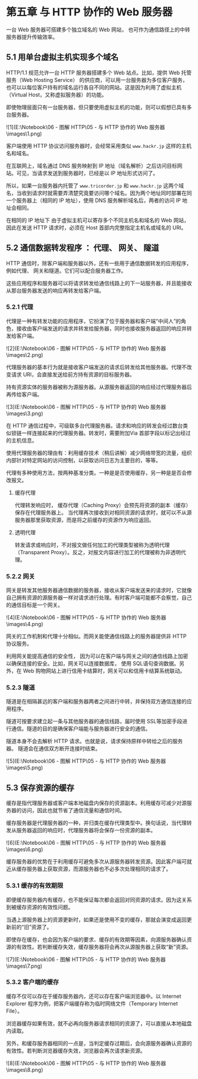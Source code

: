 # 第五章 与 HTTP 协作的 Web 服务器 

一台 Web 服务器可搭建多个独立域名的 Web 网站， 也可作为通信路径上的中转服务器提升传输效率。 

## 5.1 用单台虚拟主机实现多个域名 

HTTP/1.1 规范允许一台 HTTP 服务器搭建多个 Web 站点。比如，提供 Web 托管服务（Web Hosting Service） 的供应商，可以用一台服务器为多位客户服务，也可以以每位客户持有的域名运行各自不同的网站。这是因为利用了虚拟主机（Virtual Host，又称虚拟服务器）的功能。 

即使物理层面只有一台服务器，但只要使用虚拟主机的功能，则可以假想已具有多台服务器。 

![1](E:\Notebook\06 - 图解 HTTP\05 - 与 HTTP 协作的 Web 服务器\images\1.png)

客户端使用 HTTP 协议访问服务器时，会经常采用类似 `www.hackr.jp` 这样的主机名和域名。 

在互联网上，域名通过 DNS 服务映射到 IP 地址（域名解析）之后访问目标网站。可见，当请求发送到服务器时，已经是以 IP 地址形式访问了。 

所以，如果一台服务器内托管了 `www.tricorder.jp` 和 `www.hackr.jp` 这两个域名，当收到请求时就需要弄清楚究竟要访问哪个域名。因为两个地址同时部署在同一个服务器上（相同的 IP 地址），使用 DNS 服务解析域名后，两者的访问 IP 地址会相同。 

在相同的 IP 地址下 由于虚拟主机可以寄存多个不同主机名和域名的 Web 网站，因此在发送 HTTP 请求时，必须在 Host 首部内完整指定主机名或域名的 URI。 

## 5.2 通信数据转发程序 ： 代理、 网关、 隧道 

HTTP 通信时，除客户端和服务器以外，还有一些用于通信数据转发的应用程序，例如代理、 网关和隧道。它们可以配合服务器工作。 

这些应用程序和服务器可以将请求转发给通信线路上的下一站服务器，并且能接收从那台服务器发送的响应再转发给客户端。 

### 5.2.1 代理 

代理是一种有转发功能的应用程序，它扮演了位于服务器和客户端“中间人”的角色，接收由客户端发送的请求并转发给服务器，同时也接收服务器返回的响应并转发给客户端。 

![2](E:\Notebook\06 - 图解 HTTP\05 - 与 HTTP 协作的 Web 服务器\images\2.png)

代理服务器的基本行为就是接收客户端发送的请求后转发给其他服务器。代理不改变请求 URI，会直接发送给前方持有资源的目标服务器。 

持有资源实体的服务器被称为源服务器。从源服务器返回的响应经过代理服务器后再传给客户端。 

![3](E:\Notebook\06 - 图解 HTTP\05 - 与 HTTP 协作的 Web 服务器\images\3.png)

在 HTTP 通信过程中，可级联多台代理服务器。请求和响应的转发会经过数台类似锁链一样连接起来的代理服务器。转发时，需要附加Via 首部字段以标记出经过的主机信息。 

使用代理服务器的理由有：利用缓存技术（稍后讲解）减少网络带宽的流量，组织内部针对特定网站的访问控制，以获取访问日志为主要目的，等等。 

代理有多种使用方法，按两种基准分类。一种是是否使用缓存，另一种是是否会修改报文。 

1. 缓存代理 

   代理转发响应时， 缓存代理（Caching Proxy）会预先将资源的副本（缓存）保存在代理服务器上。
   当代理再次接收到对相同资源的请求时，就可以不从源服务器那里获取资源，而是将之前缓存的资源作为响应返回。

2. 透明代理 

   转发请求或响应时，不对报文做任何加工的代理类型被称为透明代理（Transparent Proxy）。反之，对报文内容进行加工的代理被称为非透明代理。

### 5.2.2 网关 

网关是转发其他服务器通信数据的服务器，接收从客户端发送来的请求时，它就像自己拥有资源的源服务器一样对请求进行处理。有时客户端可能都不会察觉，自己的通信目标是一个网关。 

![4](E:\Notebook\06 - 图解 HTTP\05 - 与 HTTP 协作的 Web 服务器\images\4.png)

网关的工作机制和代理十分相似。而网关能使通信线路上的服务器提供非 HTTP 协议服务。 

利用网关能提高通信的安全性， 因为可以在客户端与网关之间的通信线路上加密以确保连接的安全。比如，网关可以连接数据库， 使用 SQL语句查询数据。另外，在 Web 购物网站上进行信用卡结算时，网关可以和信用卡结算系统联动。 

### 5.2.3 隧道 

隧道是在相隔甚远的客户端和服务器两者之间进行中转，并保持双方通信连接的应用程序。 

隧道可按要求建立起一条与其他服务器的通信线路，届时使用 SSL等加密手段进行通信。隧道的目的是确保客户端能与服务器进行安全的通信。 

隧道本身不会去解析 HTTP 请求。也就是说，请求保持原样中转给之后的服务器。 隧道会在通信双方断开连接时结束。

![5](E:\Notebook\06 - 图解 HTTP\05 - 与 HTTP 协作的 Web 服务器\images\5.png)

## 5.3 保存资源的缓存 

缓存是指代理服务器或客户端本地磁盘内保存的资源副本。利用缓存可减少对源服务器的访问，因此也就节省了通信流量和通信时间。 

缓存服务器是代理服务器的一种，并归类在缓存代理类型中。换句话说，当代理转发从服务器返回的响应时，代理服务器将会保存一份资源的副本。 

![6](E:\Notebook\06 - 图解 HTTP\05 - 与 HTTP 协作的 Web 服务器\images\6.png)

缓存服务器的优势在于利用缓存可避免多次从源服务器转发资源。因此客户端可就近从缓存服务器上获取资源，而源服务器也不必多次处理相同的请求了。 

### 5.3.1 缓存的有效期限 

即便缓存服务器内有缓存，也不能保证每次都会返回对同资源的请求。因为这关系到被缓存资源的有效性问题。

当遇上源服务器上的资源更新时，如果还是使用不变的缓存，那就会演变成返回更新前的“旧”资源了。

即使存在缓存，也会因为客户端的要求、缓存的有效期等因素，向源服务器确认资源的有效性。若判断缓存失效，缓存服务器将会再次从源服务器上获取“新”资源。 

![7](E:\Notebook\06 - 图解 HTTP\05 - 与 HTTP 协作的 Web 服务器\images\7.png)

### 5.3.2 客户端的缓存  

缓存不仅可以存在于缓存服务器内，还可以存在客户端浏览器中。以 Internet Explorer 程序为例，把客户端缓存称为临时网络文件（Temporary Internet File）。 

浏览器缓存如果有效，就不必再向服务器请求相同的资源了，可以直接从本地磁盘内读取。 

另外，和缓存服务器相同的一点是，当判定缓存过期后，会向源服务器确认资源的有效性。若判断浏览器缓存失效，浏览器会再次请求新资源。 

![8](E:\Notebook\06 - 图解 HTTP\05 - 与 HTTP 协作的 Web 服务器\images\8.png)

